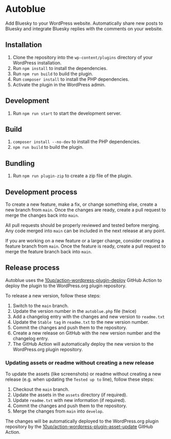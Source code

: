 # Autoblue

Add Bluesky to your WordPress website. Automatically share new posts to Bluesky and integrate Bluesky replies with the comments on your website.

## Installation

1. Clone the repository into the `wp-content/plugins` directory of your WordPress installation.
2. Run `npm install` to install the dependencies.
3. Run `npm run build` to build the plugin.
4. Run `composer install` to install the PHP dependencies.
5. Activate the plugin in the WordPress admin.

## Development

1. Run `npm run start` to start the development server.

## Build

1. `composer install --no-dev` to install the PHP dependencies.
1. `npm run build` to build the plugin.

## Bundling

1. Run `npm run plugin-zip` to create a zip file of the plugin.

## Development process

To create a new feature, make a fix, or change something else, create a new branch from `main`. Once the changes are ready, create a pull request to merge the changes back into `main`.

All pull requests should be properly reviewed and tested before merging. Any code merged into `main` can be included in the next release at any point.

If you are working on a new feature or a larger change, consider creating a feature branch from `main`. Once the feature is ready, create a pull request to merge the feature branch back into `main`.

## Release process

Autoblue uses the [10up/action-wordpress-plugin-deploy](https://github.com/10up/action-wordpress-plugin-deploy) GitHub Action to deploy the plugin to the WordPress.org plugin repository.

To release a new version, follow these steps:

1. Switch to the `main` branch.
2. Update the version number in the `autoblue.php` file (twice)
3. Add a changelog entry with the changes and new version to `readme.txt`
4. Update the `Stable tag` in `readme.txt` to the new version number.
5. Commit the changes and push them to the repository.
6. Create a new release on GitHub with the new version number and the changelog entry.
7. The GitHub Action will automatically deploy the new version to the WordPress.org plugin repository.

### Updating assets or readme without creating a new release

To update the assets (like screenshots) or readme without creating a new release (e.g. when updating the `Tested up to` line), follow these steps:

1. Checkout the `main` branch.
2. Update the assets in the `assets` directory (if required).
3. Update `readme.txt` with new information (if required).
4. Commit the changes and push them to the repository.
5. Merge the changes from `main` into `develop`.

The changes will be automatically deployed to the WordPress.org plugin repository by the [10up/action-wordpress-plugin-asset-update](https://github.com/10up/action-wordpress-plugin-asset-update) GitHub Action.
